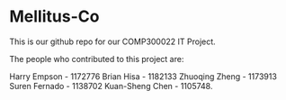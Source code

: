 # Mellitus-Co

This is our github repo for our COMP300022 IT Project.

The people who contributed to this project are:

Harry Empson - 1172776
Brian Hisa - 1182133
Zhuoqing Zheng - 1173913
Suren Fernado - 1138702
Kuan-Sheng Chen - 1105748.

